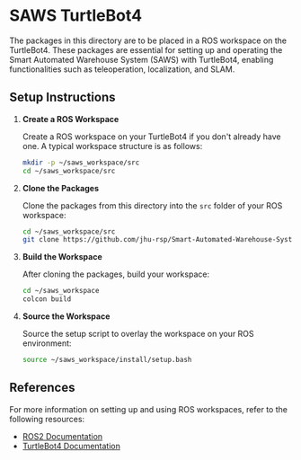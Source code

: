 # SAWS TurtleBot4

The packages in this directory are to be placed in a ROS workspace on the TurtleBot4. These packages are essential for setting up and operating the Smart Automated Warehouse System (SAWS) with TurtleBot4, enabling functionalities such as teleoperation, localization, and SLAM.

## Setup Instructions

1. **Create a ROS Workspace**

   Create a ROS workspace on your TurtleBot4 if you don't already have one. A typical workspace structure is as follows:

   ```bash
   mkdir -p ~/saws_workspace/src
   cd ~/saws_workspace/src
   ```

2. **Clone the Packages**

   Clone the packages from this directory into the `src` folder of your ROS workspace:

   ```bash
   cd ~/saws_workspace/src
   git clone https://github.com/jhu-rsp/Smart-Automated-Warehouse-System.git
   ```

3. **Build the Workspace**

   After cloning the packages, build your workspace:

   ```bash
   cd ~/saws_workspace
   colcon build
   ```

4. **Source the Workspace**

   Source the setup script to overlay the workspace on your ROS environment:

   ```bash
   source ~/saws_workspace/install/setup.bash
   ```

## References

For more information on setting up and using ROS workspaces, refer to the following resources:

- [ROS2 Documentation](https://docs.ros.org/en/foxy/Tutorials/Workspace/Creating-A-Workspace.html)
- [TurtleBot4 Documentation](https://www.turtlebot.com/turtlebot4/)
